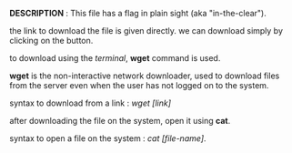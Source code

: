 **DESCRIPTION** : This file has a flag in plain sight (aka "in-the-clear").

the link to download the file is given directly. we can download simply by clicking on the button.

to download using the _terminal_, **wget** command is used.

**wget** is the non-interactive network downloader, used to download files from the server even when the user has not logged on to the system.

syntax to download from a link : _wget [link]_

after downloading the file on the system, open it using **cat**.

syntax to open a file on the system : _cat [file-name]_.
